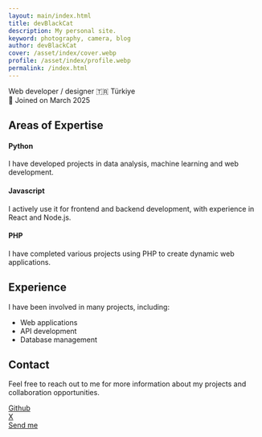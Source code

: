 ```yaml
---
layout: main/index.html
title: devBlackCat
description: My personal site.
keyword: photography, camera, blog
author: devBlackCat
cover: /asset/index/cover.webp
profile: /asset/index/profile.webp
permalink: /index.html
---
```


Web developer / designer
🇹🇷 Türkiye <br/>
🎉 Joined on March 2025

## Areas of Expertise
#### Python
I have developed projects in data analysis, machine learning and web development.

#### Javascript
I actively use it for frontend and backend development, with experience in React and Node.js.

#### PHP
I have completed various projects using PHP to create dynamic web applications.

## Experience
I have been involved in many projects, including:

- Web applications
- API development
- Database management

## Contact
Feel free to reach out to me for more information about my projects and collaboration opportunities.

<a target='_blank' href='https://github.com/uiframer'>Github</a>
<br/>
<a target='_blank' href='https://x.com/devblackcat'>X</a>
<br/>
<a href='mailto:devblackcat@yahoo.com'>Send me</a>

